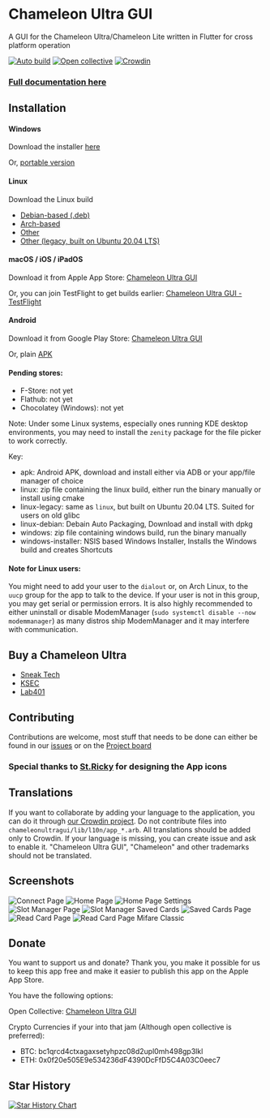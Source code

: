 # Chameleon Ultra GUI
A GUI for the Chameleon Ultra/Chameleon Lite written in Flutter for cross platform operation

[![Auto build](https://github.com/GameTec-live/ChameleonUltraGUI/actions/workflows/build-app.yml/badge.svg)](https://github.com/GameTec-live/ChameleonUltraGUI/actions/workflows/build-app.yml) 
[![Open collective](https://opencollective.com/chameleon-ultra-gui/tiers/badge.svg)](https://opencollective.com/chameleon-ultra-gui#support)
[![Crowdin](https://badges.crowdin.net/chameleonultragui/localized.svg)](https://crowdin.com/project/chameleonultragui)

### [Full documentation here](https://github.com/GameTec-live/ChameleonUltraGUI/tree/main/docs)

## Installation

#### Windows

Download the installer [here](https://nightly.link/GameTec-live/ChameleonUltraGUI/workflows/build-app/main/windows-installer.zip)

Or, [portable version](https://nightly.link/GameTec-live/ChameleonUltraGUI/workflows/build-app/main/windows.zip)


#### Linux

Download the Linux build

- [Debian-based (.deb)](https://nightly.link/GameTec-live/ChameleonUltraGUI/workflows/build-app/main/linux-debian.zip)
- [Arch-based](https://aur.archlinux.org/packages/chameleonultragui-git)
- [Other](https://nightly.link/GameTec-live/ChameleonUltraGUI/workflows/build-app/main/linux.zip)
- [Other (legacy, built on Ubuntu 20.04 LTS)](https://nightly.link/GameTec-live/ChameleonUltraGUI/workflows/build-app/main/linux-legacy.zip)

#### macOS / iOS / iPadOS

Download it from Apple App Store: [Chameleon Ultra GUI](https://apps.apple.com/app/chameleon-ultra-gui/id6462919364)

Or, you can join TestFlight to get builds earlier: [Chameleon Ultra GUI - TestFlight](https://testflight.apple.com/join/UgwgfMqo)

#### Android

Download it from Google Play Store: [Chameleon Ultra GUI](https://play.google.com/store/apps/details?id=io.chameleon.ultra)

Or, plain [APK](https://nightly.link/GameTec-live/ChameleonUltraGUI/workflows/build-app/main/apk.zip)

#### Pending stores:
- F-Store: not yet
- Flathub: not yet
- Chocolatey (Windows): not yet

Note: Under some Linux systems, especially ones running KDE desktop environments, you may need to install the `zenity` package for the file picker to work correctly.

Key:
- apk: Android APK, download and install either via ADB or your app/file manager of choice
- linux: zip file containing the linux build, either run the binary manually or install using cmake
- linux-legacy: same as `linux`, but built on Ubuntu 20.04 LTS. Suited for users on old glibc
- linux-debian: Debain Auto Packaging, Download and install with dpkg
- windows: zip file containing windows build, run the binary manually
- windows-installer: NSIS based Windows Installer, Installs the Windows build and creates Shortcuts

#### Note for Linux users:
You might need to add your user to the `dialout` or, on Arch Linux, to the `uucp` group for the app to talk to the device. If your user is not in this group, you may get serial or permission errors.
It is also highly recommended to either uninstall or disable ModemManager (`sudo systemctl disable --now modemmanager`) as many distros ship ModemManager and it may interfere with communication.

## Buy a Chameleon Ultra
- [Sneak Tech](https://sneaktechnology.com/product/chameleon-ultra/)
- [KSEC](https://labs.ksec.co.uk/product/proxgrind-chameleon-ultra/)
- [Lab401](https://lab401.com/products/chameleon-ultra)

## Contributing
Contributions are welcome, most stuff that needs to be done can either be found in our [issues](https://github.com/GameTec-live/ChameleonUltraGUI/issues) or on the [Project board](https://github.com/users/GameTec-live/projects/2)

### Special thanks to [St.Ricky](https://github.com/Saint-Ricky) for designing the App icons

## Translations

If you want to collaborate by adding your language to the application, you can do it through [our Crowdin project](https://crowdin.com/project/chameleonultragui). Do not contribute files into `chameleonultragui/lib/l10n/app_*.arb`. All translations should be added only to Crowdin. If your language is missing, you can create issue and ask to enable it. "Chameleon Ultra GUI", "Chameleon" and other trademarks should not be translated.

## Screenshots
![Connect Page](/screenshots/1.png)
![Home Page](/screenshots/2.png)
![Home Page Settings](/screenshots/3.png)
![Slot Manager Page](/screenshots/4.png)
![Slot Manager Saved Cards](/screenshots/5.png)
![Saved Cards Page](/screenshots/6.png)
![Read Card Page](/screenshots/7.png)
![Read Card Page Mifare Classic](/screenshots/8.png)

## Donate
You want to support us and donate? Thank you, you make it possible for us to keep this app free and make it easier to publish this app on the Apple App Store.

You have the following options:

Open Collective: [Chameleon Ultra GUI](https://opencollective.com/chameleon-ultra-gui)

Crypto Currencies if your into that jam (Although open collective is preferred):
- BTC: bc1qrcd4ctxagaxsetyhpzc08d2upl0mh498gp3lkl
- ETH: 0x0f20e505E9e534236dF4390DcFfD5C4A03C0eec7


## Star History

<a href="https://star-history.com/#GameTec-live/ChameleonUltraGUI&Timeline">
  <picture>
    <source media="(prefers-color-scheme: dark)" srcset="https://api.star-history.com/svg?repos=GameTec-live/ChameleonUltraGUI&type=Timeline&theme=dark" />
    <source media="(prefers-color-scheme: light)" srcset="https://api.star-history.com/svg?repos=GameTec-live/ChameleonUltraGUI&type=Timeline" />
    <img alt="Star History Chart" src="https://api.star-history.com/svg?repos=GameTec-live/ChameleonUltraGUI&type=Timeline" />
  </picture>
</a>
